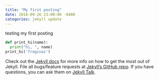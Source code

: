 ```yaml
---
title: "My first posting"
date: 2018-09-26 23:00:00 -0400
categories: jekyll update
---
```

testing my first posting

```python
def print_hi(name):
  print("hi, ", name)
print_hi('froginaz')
```

Check out the [Jekyll docs][jekyll-docs] for more info on how to get the most out of Jekyll. File all bugs/feature requests at [Jekyll’s GitHub repo][jekyll-gh]. If you have questions, you can ask them on [Jekyll Talk][jekyll-talk].

[jekyll-docs]: https://jekyllrb.com/docs/home
[jekyll-gh]:   https://github.com/jekyll/jekyll
[jekyll-talk]: https://talk.jekyllrb.com/
